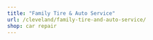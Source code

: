 ```yaml
---
title: "Family Tire & Auto Service"
url: /cleveland/family-tire-and-auto-service/
shop: car repair
---
```

